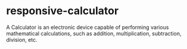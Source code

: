 # responsive-calculator
A Calculator is an electronic device capable of performing various mathematical calculations, such as addition, multiplication, subtraction, division, etc.
